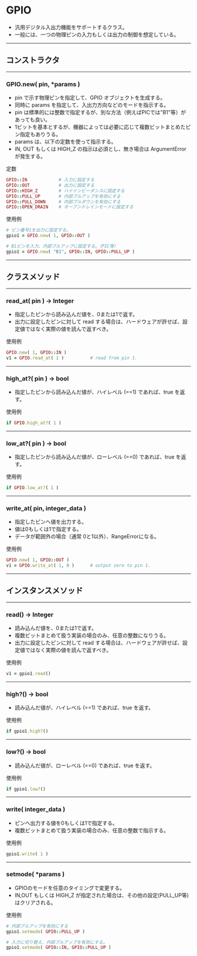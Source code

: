 # GPIO

* 汎用デジタル入出力機能をサポートするクラス。
* 一般には、一つの物理ピンの入力もしくは出力の制御を想定している。


------------------------------------------------------------
## コンストラクタ
----------------------------------------
### GPIO.new( pin, *params )

* pin で示す物理ピンを指定して、GPIO オブジェクトを生成する。
* 同時に params を指定して、入出力方向などのモードを指示する。
* pin は標準的には整数で指定するが、別な方法（例えばPICでは"B1"等）があっても良い。
* 1ビットを基本とするが、機器によっては必要に応じて複数ビットまとめたピン指定もありうる。
* params は、以下の定数を使って指示する。
* IN, OUT もしくは HIGH_Z の指示は必須とし、無き場合は ArgumentError が発生する。

定数
```ruby
GPIO::IN            # 入力に設定する
GPIO::OUT           # 出力に設定する
GPIO::HIGH_Z        # ハイインピーダンスに設定する
GPIO::PULL_UP       # 内部プルアップを有効にする
GPIO::PULL_DOWN     # 内部プルダウンを有効にする
GPIO::OPEN_DRAIN    # オープンドレインモードに設定する
```

使用例
```ruby
# ピン番号1を出力に設定する。
gpio1 = GPIO.new( 1, GPIO::OUT )

# B1ピンを入力、内部プルアップに設定する。（PIC等）
gpio1 = GPIO.new( "B1", GPIO::IN, GPIO::PULL_UP )
```


------------------------------------------------------------
## クラスメソッド
----------------------------------------
### read_at( pin ) -> Integer

* 指定したピンから読み込んだ値を、0または1で返す。
* 出力に設定したピンに対して read する場合は、ハードウェアが許せば、設定値ではなく実際の値を読んで返すべき。

使用例
```ruby
GPIO.new( 1, GPIO::IN )
v1 = GPIO.read_at( 1 )          # read from pin 1.
```

----------------------------------------
### high_at?( pin ) -> bool

* 指定したピンから読み込んだ値が、ハイレベル (==1) であれば、true を返す。

使用例
```ruby
if GPIO.high_at?( 1 )
```

----------------------------------------
### low_at?( pin ) -> bool

* 指定したピンから読み込んだ値が、ローレベル (==0) であれば、true を返す。

使用例
```ruby
if GPIO.low_at?( 1 )
```

----------------------------------------
### write_at( pin, integer_data )

* 指定したピンへ値を出力する。
* 値は0もしくは1で指定する。
* データが範囲外の場合（通常 0と1以外）、RangeErrorになる。

使用例
```ruby
GPIO.new( 1, GPIO::OUT )
v1 = GPIO.write_at( 1, 0 )      # output zero to pin 1.
```


------------------------------------------------------------
## インスタンスメソッド
----------------------------------------
### read() -> Integer

* 読み込んだ値を、0または1で返す。
* 複数ビットまとめて扱う実装の場合のみ、任意の整数になりうる。
* 出力に設定したピンに対して read する場合は、ハードウェアが許せば、設定値ではなく実際の値を読んで返すべき。

使用例
```ruby
v1 = gpio1.read()
```

----------------------------------------
### high?() -> bool

* 読み込んだ値が、ハイレベル (==1) であれば、true を返す。

使用例
```ruby
if gpio1.high?()
```

----------------------------------------
### low?() -> bool

* 読み込んだ値が、ローレベル (==0) であれば、true を返す。

使用例
```ruby
if gpio1.low?()
```

----------------------------------------
### write( integer_data )

* ピンへ出力する値を0もしくは1で指定する。
* 複数ビットまとめて扱う実装の場合のみ、任意の整数で指示する。

使用例
```ruby
gpio1.write( 1 )
```

----------------------------------------
### setmode( *params )

* GPIOのモードを任意のタイミングで変更する。
* IN,OUT もしくは HIGH_Z が指定された場合は、その他の設定(PULL_UP等)はクリアされる。

使用例
```ruby
# 内部プルアップを有効にする
gpio1.setmode( GPIO::PULL_UP )

# 入力に切り替え、内部プルアップを有効にする。
gpio1.setmode( GPIO::IN, GPIO::PULL_UP )
```

